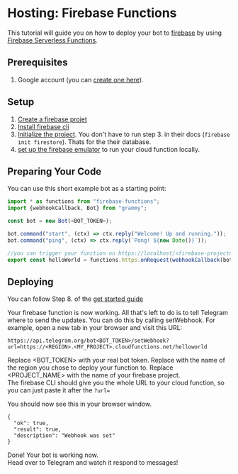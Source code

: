 # Hosting: Firebase Functions

This tutorial will guide you on how to deploy your bot to [firebase](https://firebase.google.com/) by using [Firebase Serverless Functions](https://firebase.google.com/docs/functions).

## Prerequisites

1. Google account (you can [create one here](https://accounts.google.com/signup)).

## Setup

1. [Create a firebase projet](https://firebase.google.com/docs/functions/get-started#create-a-firebase-project)
2. [Install firebase cli](https://firebase.google.com/docs/functions/get-started#set-up-node.js-and-the-firebase-cli)
3. [Initialize the project](https://firebase.google.com/docs/functions/get-started#initialize-your-project). You don't have to run step 3. in their docs (`firebase init firestore`). Thats for the their database.
4. [set up the firebase emulator](https://firebase.google.com/docs/functions/get-started#emulate-execution-of-your-functions) to run your cloud function locally.

## Preparing Your Code

You can use this short example bot as a starting point:

```ts
import * as functions from "firebase-functions";
import {webhookCallback, Bot} from "grammy";

const bot = new Bot(<BOT_TOKEN>);

bot.command("start", (ctx) => ctx.reply("Welcome! Up and running."));
bot.command("ping", (ctx) => ctx.reply(`Pong! ${new Date()}`));

//you can trigger your function on https://localhost/<firebase-projectname>/us-central1/helloworld during development 
export const helloWorld = functions.https.onRequest(webhookCallback(bot));
```

## Deploying

You can follow Step 8. of the [get started guide](https://firebase.google.com/docs/functions/get-started#deploy-functions-to-a-production-environment)

Your firebase function is now working.
All that's left to do is to tell Telegram where to send the updates.
You can do this by calling setWebhook.
For example, open a new tab in your browser and visit this URL:

```text:no-line-numbers
https://api.telegram.org/bot<BOT_TOKEN>/setWebhook?url=https://<REGION>.<MY_PROJECT>.cloudfunctions.net/helloworld
```

Replace <BOT_TOKEN> with your real bot token.
Replace <REGION> with the name of the region you chose to deploy your function to. Replace <PROJECT_NAME> with the name of your firebase project.\
The firebase CLI should give you the whole URL to your cloud function, so you can just paste it after the `?url=`

You should now see this in your browser window.

```json:no-line-numbers
{
  "ok": true,
  "result": true,
  "description": "Webhook was set"
}
```

Done! Your bot is working now.\
Head over to Telegram and watch it respond to messages!
